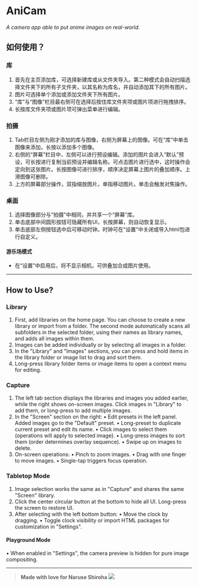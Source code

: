 # AniCam
*A camera app able to put anime images on real-world.*

## 如何使用？
### 库
1. 首先在主页添加库，可选择新建库或从文件夹导入。第二种模式会自动扫描选择文件夹下的所有子文件夹，以其名称为库名，并自动添加其下的所有图片。
2. 图片可选择单个添加或添加文件夹下所有图片。
3. “库”与“图像”栏目最右侧可在选择后按住库文件夹项或图片项进行拖拽排序。
4. 长按库文件夹项或图片项可弹出菜单进行编辑。

### 拍摄
1. Tab栏目左侧为刚才添加的库与图像，右侧为屏幕上的图像。可在“库”中单击图像来添加，长按以添加多个图像。
2. 右侧的“屏幕”栏目中，左侧可以进行预设编辑。添加的图片会进入“默认”预设，可长按进行复制当前预设并编辑名称。可点击图片进行选中，这时操作会定向到这张图片。长按图像可进行排序，顺序决定屏幕上图片的叠加顺序。上滑图像可删除。
3. 上方的屏幕部分操作，双指缩放图片，单指移动图片。单击会触发对焦操作。

### 桌面
1. 选择图像部分与“拍摄”中相同，并共享一个“屏幕”库。
2. 单击底部中间圆形按钮可隐藏所有UI，长按屏幕，则自动恢复显示。
3. 单击底部左侧按钮选中后可移动时钟。时钟可在“设置”中关闭或导入html包进行自定义。

#### 游乐场模式
- 在“设置”中启用后，将不显示相机，可供叠加合成图片使用。

------------

## How to Use?

### Library

1. First, add libraries on the home page. You can choose to create a new library or import from a folder. The second mode automatically scans all subfolders in the selected folder, using their names as library names, and adds all images within them.
2. Images can be added individually or by selecting all images in a folder.
3. In the "Library" and "Images" sections, you can press and hold items in the library folder or image list to drag and sort them.
4. Long-press library folder items or image items to open a context menu for editing.

### Capture

1. The left tab section displays the libraries and images you added earlier, while the right shows on-screen images. Click images in "Library" to add them, or long-press to add multiple images.
2. In the "Screen" section on the right: 
   • Edit presets in the left panel. Added images go to the "Default" preset.
   • Long-preset to duplicate current preset and edit its name.
   • Click images to select them (operations will apply to selected image).
   • Long-press images to sort them (order determines overlay sequence).
   • Swipe up on images to delete.
3. On-screen operations:
   • Pinch to zoom images.
   • Drag with one finger to move images.
   • Single-tap triggers focus operation.

### Tabletop Mode

1. Image selection works the same as in "Capture" and shares the same "Screen" library.
2. Click the center circular button at the bottom to hide all UI. Long-press the screen to restore UI.
3. After selecting with the left bottom button: 
   • Move the clock by dragging.
   • Toggle clock visibility or import HTML packages for customization in "Settings".
   
#### Playground Mode
• When enabled in "Settings", the camera preview is hidden for pure image compositing.

------------

> **Made with love for Naruse Shiroha**
![](https://t.vndb.org/ch/37/82437.jpg)
